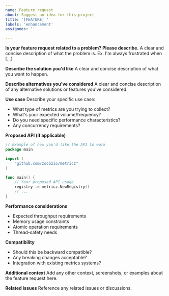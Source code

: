 ```yaml
---
name: Feature request
about: Suggest an idea for this project
title: '[FEATURE] '
labels: 'enhancement'
assignees: ''

---
```


**Is your feature request related to a problem? Please describe.**
A clear and concise description of what the problem is. Ex. I'm always frustrated when [...]

**Describe the solution you'd like**
A clear and concise description of what you want to happen.

**Describe alternatives you've considered**
A clear and concise description of any alternative solutions or features you've considered.

**Use case**
Describe your specific use case:
- What type of metrics are you trying to collect?
- What's your expected volume/frequency?
- Do you need specific performance characteristics?
- Any concurrency requirements?

**Proposed API (if applicable)**
```go
// Example of how you'd like the API to work
package main

import (
    "github.com/zoobzio/metricz"
)

func main() {
    // Your proposed API usage
    registry := metricz.NewRegistry()
    // ...
}
```

**Performance considerations**
- Expected throughput requirements
- Memory usage constraints
- Atomic operation requirements
- Thread-safety needs

**Compatibility**
- Should this be backward compatible?
- Any breaking changes acceptable?
- Integration with existing metrics systems?

**Additional context**
Add any other context, screenshots, or examples about the feature request here.

**Related issues**
Reference any related issues or discussions.